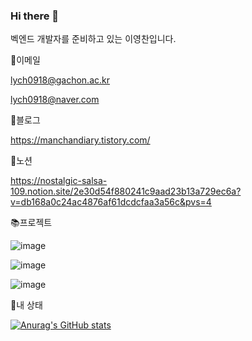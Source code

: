### Hi there 👋
벡엔드 개발자를 준비하고 있는 이영찬입니다.

📧이메일

lych0918@gachon.ac.kr

lych0918@naver.com

📑블로그

https://manchandiary.tistory.com/

📝노션

https://nostalgic-salsa-109.notion.site/2e30d54f880241c9aad23b13a729ec6a?v=db168a0c24ac4876af61dcdcfaa3a56c&pvs=4

📚프로젝트

![image](https://github.com/ManchanTime/ManchanTime/assets/127479677/fd6142c0-9aac-4fb7-8b60-16fa7064ba52)

![image](https://github.com/ManchanTime/ManchanTime/assets/127479677/cb758a58-d155-4200-a3d2-45ae132ece65)

![image](https://github.com/ManchanTime/ManchanTime/assets/127479677/4acb5811-d660-4c90-9c41-ee35def3d176)


👶내 상태

[![Anurag's GitHub stats](https://github-readme-stats.vercel.app/api?username=ManchanTime)](https://github.com/anuraghazra/github-readme-stats)
